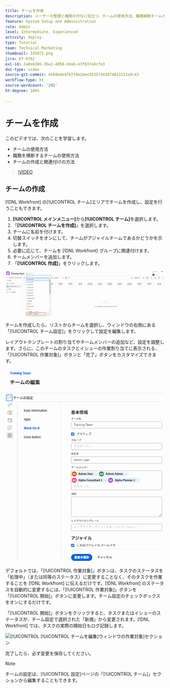 ```yaml
---
title: チームを作成
description: ユーザーの整理と権限の付与に役立つ、チームの使用方法、職務横断チームの使用方法、チームの作成方法を説明します。
feature: System Setup and Administration
role: Admin
level: Intermediate, Experienced
activity: deploy
type: Tutorial
team: Technical Marketing
thumbnail: 335071.png
jira: KT-8762
exl-id: 2a8e6306-36e2-4058-b9ab-e3fb37e6cfe3
doc-type: video
source-git-commit: 4568e4e47b719e2dee35357d42674613112a9c43
workflow-type: ht
source-wordcount: '292'
ht-degree: 100%

---
```


# チームを作成

このビデオでは、次のことを学習します。

* チームの使用方法
* 職務を横断するチームの使用方法
* チームの作成と関連付けの方法

>[!VIDEO](https://video.tv.adobe.com/v/335071/?quality=12&learn=on&enablevpops)

## チームの作成

[!DNL Workfront] の[!UICONTROL チーム]エリアでチームを作成し、設定を行うこともできます。

1. **[!UICONTROL メインメニュー]**&#x200B;から&#x200B;**[!UICONTROL チーム]**&#x200B;を選択します。
1. 「**[!UICONTROL チームを作成]**」を選択します。
1. チームに名前を付けます。
1. 切替スイッチをオンにして、チームがアジャイルチームであるかどうかを示します。
1. 必要に応じて、チームを [!DNL Workfront] グループに関連付けます。
1. チームメンバーを追加します。
1. 「**[!UICONTROL 作成]**」をクリックします。

![[!UICONTROL チーム]ページのチームメニュー](assets/admin-fund-create-team.png)

チームを作成したら、リストからチームを選択し、ウィンドウの右側にある「[!UICONTROL チーム設定]」をクリックして設定を編集します。

レイアウトテンプレートの割り当てやチームメンバーの追加など、設定を調整します。さらに、このチームのタスクとイシューの作業割り当てに表示される、「[!UICONTROL 作業対象]」ボタンと「完了」ボタンをカスタマイズできます。

![[!UICONTROL チームを編集]ウィンドウ](assets/admin-fund-team-settings.png)

デフォルトでは、「[!UICONTROL 作業対象]」ボタンは、タスクのステータスを「処理中」（または同等のステータス）に変更することなく、そのタスクを作業することを [!DNL Workfront] に伝えるだけです。[!DNL Workfront] のステータスを自動的に変更するには、「[!UICONTROL 作業対象]」ボタンを「[!UICONTROL 開始]」ボタンに変更します。チーム設定のチェックボックスをオンにするだけです。

「[!UICONTROL 開始]」ボタンをクリックすると、タスクまたはイシューのステータスが、チーム設定で選択された「新規」から変更されます。[!DNL Workfront] では、タスクの実際の開始日もログ記録します。

![[!UICONTROL [!UICONTROL チームを編集]ウィンドウの作業対象]セクション](assets/admin-fund-start-button-team.png)

完了したら、必ず変更を保存してください。


>[!NOTE]
>
>チームの設定は、[!UICONTROL 設定]ページの「[!UICONTROL チーム]」セクションから編集することもできます。

<!--
learn more URLs
Create a team
Work On It and Done button overview
-->
